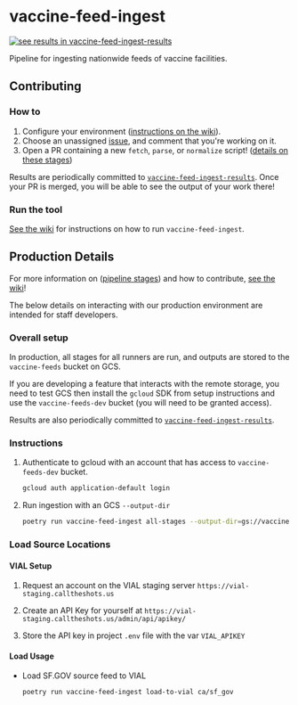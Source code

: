 # vaccine-feed-ingest

[![see results in vaccine-feed-ingest-results](https://img.shields.io/static/v1?label=see%20results&message=vaccine-feed-ingest-results&color=brightgreen)](https://github.com/CAVaccineInventory/vaccine-feed-ingest-results)

Pipeline for ingesting nationwide feeds of vaccine facilities.
## Contributing

### How to

1. Configure your environment ([instructions on the wiki](https://github.com/CAVaccineInventory/vaccine-feed-ingest/wiki/Development-environment-setup)).
1. Choose an unassigned [issue](https://github.com/CAVaccineInventory/vaccine-feed-ingest/issues), and comment that you're working on it.
1. Open a PR containing a new `fetch`, `parse`, or `normalize` script! ([details on these stages](https://github.com/CAVaccineInventory/vaccine-feed-ingest/wiki/Runner-Pipeline-Stages))

Results are periodically committed to [`vaccine-feed-ingest-results`](https://github.com/CAVaccineInventory/vaccine-feed-ingest-results). Once your PR is merged, you will be able to see the output of your work there!

### Run the tool

[See the wiki](https://github.com/CAVaccineInventory/vaccine-feed-ingest/wiki/Run-vaccine-feed-ingest) for instructions on how to run `vaccine-feed-ingest`.


## Production Details

For more information on ([pipeline stages](https://github.com/CAVaccineInventory/vaccine-feed-ingest/wiki/Runner-Pipeline-Stages)) and how to contribute, [see the wiki](https://github.com/CAVaccineInventory/vaccine-feed-ingest/wiki)!

The below details on interacting with our production environment are intended for staff developers.
### Overall setup

In production, all stages for all runners are run, and outputs are stored to the `vaccine-feeds` bucket on GCS.

If you are developing a feature that interacts with the remote storage, you need to test GCS then install the `gcloud` SDK from setup instructions and use the `vaccine-feeds-dev` bucket (you will need to be granted access).

Results are also periodically committed to [`vaccine-feed-ingest-results`](https://github.com/CAVaccineInventory/vaccine-feed-ingest-results).

### Instructions

1. Authenticate to gcloud with an account that has access to `vaccine-feeds-dev` bucket.

    ```sh
    gcloud auth application-default login
    ```

1. Run ingestion with an GCS `--output-dir`

    ```sh
    poetry run vaccine-feed-ingest all-stages --output-dir=gs://vaccine-feeds-dev/locations/
    ```

### Load Source Locations

#### VIAL Setup

1. Request an account on the VIAL staging server `https://vial-staging.calltheshots.us`

1. Create an API Key for yourself at `https://vial-staging.calltheshots.us/admin/api/apikey/`

1. Store the API key in project `.env` file with the var `VIAL_APIKEY`

#### Load Usage

- Load SF.GOV source feed to VIAL

    ```sh
    poetry run vaccine-feed-ingest load-to-vial ca/sf_gov
    ```
